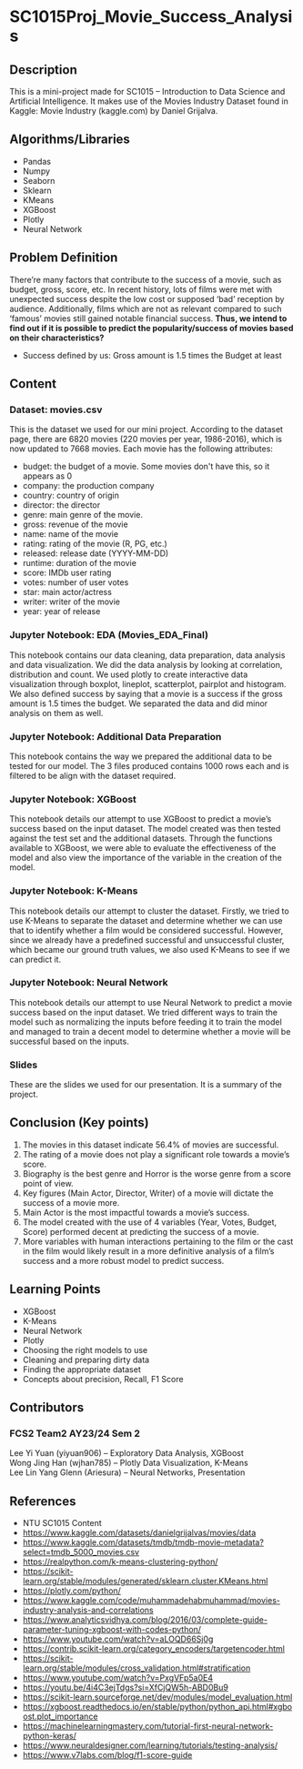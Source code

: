 # SC1015Proj_Movie_Success_Analysis

## Description  
This is a mini-project made for SC1015 – Introduction to Data Science and Artificial Intelligence. It makes use of the Movies Industry Dataset found in Kaggle: Movie Industry (kaggle.com) by Daniel Grijalva.  

## Algorithms/Libraries 
- Pandas
- Numpy
- Seaborn
- Sklearn
- KMeans
- XGBoost
- Plotly
- Neural Network

## Problem Definition 
There’re many factors that contribute to the success of a movie, such as budget, gross, score, etc. In recent history, lots of films were met with unexpected success despite the low cost or supposed ‘bad’ reception by audience. Additionally, films which are not as relevant compared to such ‘famous’ movies still gained notable financial success. **Thus, we intend to find out if it is possible to predict the popularity/success of movies based on their characteristics?**
- Success defined by us: Gross amount is 1.5 times the Budget at least 

## Content 
### Dataset: movies.csv 
This is the dataset we used for our mini project. According to the dataset page, there are 6820 movies (220 movies per year, 1986-2016), which is now updated to 7668 movies. Each movie has the following attributes: 
- budget: the budget of a movie. Some movies don't have this, so it appears as 0 
- company: the production company 
- country: country of origin 
- director: the director 
- genre: main genre of the movie. 
- gross: revenue of the movie 
- name: name of the movie 
- rating: rating of the movie (R, PG, etc.) 
- released: release date (YYYY-MM-DD) 
- runtime: duration of the movie 
- score: IMDb user rating 
- votes: number of user votes 
- star: main actor/actress 
- writer: writer of the movie 
- year: year of release 

### Jupyter Notebook: EDA (Movies_EDA_Final) 
This notebook contains our data cleaning, data preparation, data analysis and data visualization. We did the data analysis by looking at correlation, distribution and count. We used plotly to create interactive data visualization through boxplot, lineplot, scatterplot, pairplot and histogram. We also defined success by saying that a movie is a success if the gross amount is 1.5 times the budget. We separated the data and did minor analysis on them as well.  

### Jupyter Notebook: Additional Data Preparation 
This notebook contains the way we prepared the additional data to be tested for our model. The 3 files produced contains 1000 rows each and is filtered to be align with the dataset required. 

### Jupyter Notebook: XGBoost 
This notebook details our attempt to use XGBoost to predict a movie’s success based on the input dataset. The model created was then tested against the test set and the additional datasets. Through the functions available to XGBoost, we were able to evaluate the effectiveness of the model and also view the importance of the variable in the creation of the model. 

### Jupyter Notebook: K-Means 
This notebook details our attempt to cluster the dataset. Firstly, we tried to use K-Means to separate the dataset and determine whether we can use that to identify whether a film would be considered successful. However, since we already have a predefined successful and unsuccessful cluster, which became our ground truth values, we also used K-Means to see if we can predict it.  

### Jupyter Notebook: Neural Network 
This notebook details our attempt to use Neural Network to predict a movie success based on the input dataset. We tried different ways to train the model such as normalizing the inputs before feeding it to train the model and managed to train a decent model to determine whether a movie will be successful based on the inputs. 

### Slides 
These are the slides we used for our presentation. It is a summary of the project.  

## Conclusion (Key points) 
1. The movies in this dataset indicate 56.4% of movies are successful.
2. The rating of a movie does not play a significant role towards a movie’s score. 
3. Biography is the best genre and Horror is the worse genre from a score point of view.
4. Key figures (Main Actor, Director, Writer) of a movie will dictate the success of a movie more.
5. Main Actor is the most impactful towards a movie’s success.
6. The model created with the use of 4 variables (Year, Votes, Budget, Score) performed decent at predicting the success of a movie.
7. More variables with human interactions pertaining to the film or the cast in the film would likely result in a more definitive analysis of a film’s success and a more robust model to predict success. 

## Learning Points 
- XGBoost 
- K-Means
- Neural Network
- Plotly
- Choosing the right models to use
- Cleaning and preparing dirty data
- Finding the appropriate dataset
- Concepts about precision, Recall, F1 Score 

## Contributors 
### FCS2 Team2 AY23/24 Sem 2
Lee Yi Yuan (yiyuan906) – Exploratory Data Analysis, XGBoost  
Wong Jing Han (wjhan785) – Plotly Data Visualization, K-Means  
Lee Lin Yang Glenn (Ariesura) – Neural Networks, Presentation  

## References 
- NTU SC1015 Content  
- https://www.kaggle.com/datasets/danielgrijalvas/movies/data
- https://www.kaggle.com/datasets/tmdb/tmdb-movie-metadata?select=tmdb_5000_movies.csv 
- https://realpython.com/k-means-clustering-python/ 
- https://scikit-learn.org/stable/modules/generated/sklearn.cluster.KMeans.html 
- https://plotly.com/python/ 
- https://www.kaggle.com/code/muhammadehabmuhammad/movies-industry-analysis-and-correlations 
- https://www.analyticsvidhya.com/blog/2016/03/complete-guide-parameter-tuning-xgboost-with-codes-python/ 
- https://www.youtube.com/watch?v=aLOQD66Sj0g 
- https://contrib.scikit-learn.org/category_encoders/targetencoder.html 
- https://scikit-learn.org/stable/modules/cross_validation.html#stratification 
- https://www.youtube.com/watch?v=PxgVFp5a0E4 
- https://youtu.be/4i4C3ejTdgs?si=XfCjQW5h-ABD0Bu9 
- https://scikit-learn.sourceforge.net/dev/modules/model_evaluation.html 
- https://xgboost.readthedocs.io/en/stable/python/python_api.html#xgboost.plot_importance
- https://machinelearningmastery.com/tutorial-first-neural-network-python-keras/
- https://www.neuraldesigner.com/learning/tutorials/testing-analysis/
- https://www.v7labs.com/blog/f1-score-guide
